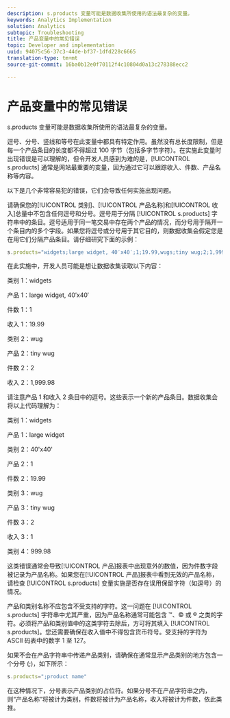 ```yaml
---
description: s.products 变量可能是数据收集所使用的语法最复杂的变量。
keywords: Analytics Implementation
solution: Analytics
subtopic: Troubleshooting
title: 产品变量中的常见错误
topic: Developer and implementation
uuid: 94075c56-37c3-44de-bf37-1dfd228c6665
translation-type: tm+mt
source-git-commit: 16ba0b12e0f70112f4c10804d0a13c278388ecc2

---
```



# 产品变量中的常见错误

s.products 变量可能是数据收集所使用的语法最复杂的变量。

逗号、分号、竖线和等号在此变量中都具有特定作用。虽然没有总长度限制，但是每一个产品条目的长度都不得超过 100 字节（包括多字节字符）。在实施此变量时出现错误是可以理解的，但令开发人员感到为难的是，[!UICONTROL s.products] 通常是网站最重要的变量，因为通过它可以跟踪收入、件数、产品名称等内容。

以下是几个非常容易犯的错误，它们会导致任何实施出现问题。

请确保您的[!UICONTROL 类别]、[!UICONTROL 产品名称]和[!UICONTROL 收入]总量中不包含任何逗号和分号。逗号用于分隔 [!UICONTROL s.products] 字符串中的条目。逗号适用于同一笔交易中存在两个产品的情况，而分号用于隔开一个条目内的多个字段。如果您将逗号或分号用于其它目的，则数据收集会假定您是在用它们分隔产品条目。请仔细研究下面的示例：

```js
s.products="widgets;large widget, 40′x40′;1;19.99,wugs;tiny wug;2;1,999.98";
```

在此实施中，开发人员可能是想让数据收集读取以下内容：

类别 1：widgets

产品 1：large widget, 40′x40′

件数 1：1

收入 1：19.99

类别 2：wug

产品 2：tiny wug

件数 2：2

收入 2：1,999.98

请注意产品 1 和收入 2 条目中的逗号。这些表示一个新的产品条目。数据收集会将以上代码理解为：

类别 1：widgets

产品 1：large widget

类别 2：40'x40'

产品 2：1

件数 2：19.99

类别 3：wug

产品 3：tiny wug

件数 3：2

收入 3：1

类别 4：999.98

这类错误通常会导致[!UICONTROL 产品]报表中出现意外的数值，因为件数字段被记录为产品名称。如果您在[!UICONTROL 产品]报表中看到无效的产品名称，请检查 [!UICONTROL s.products] 变量实施是否存在误用保留字符（如逗号）的情况。

产品和类别名称不应包含不受支持的字符。这一问题在 [!UICONTROL s.products] 字符串中尤其严重，因为产品名称通常可能包含 ™、© 或 ® 之类的字符。必须将产品和类别值中的这类字符去除后，方可将其填入 [!UICONTROL s.products]。您还需要确保在收入值中不得包含货币符号。受支持的字符为 ASCII 码表中的数字 1 至 127。

如果不会在产品字符串中传递产品类别，请确保在通常显示产品类别的地方包含一个分号 (;)，如下所示：

```js
s.products=";product name"
```

在这种情况下，分号表示产品类别的占位符。如果分号不在产品字符串之内，则“产品名称”将被计为类别，件数将被计为产品名称，收入将被计为件数，依此类推。
